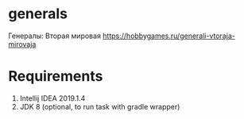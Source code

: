 # generals
Генералы: Вторая мировая https://hobbygames.ru/generali-vtoraja-mirovaja

# Requirements

1. Intellij IDEA 2019.1.4
1. JDK 8 (optional, to run task with gradle wrapper)